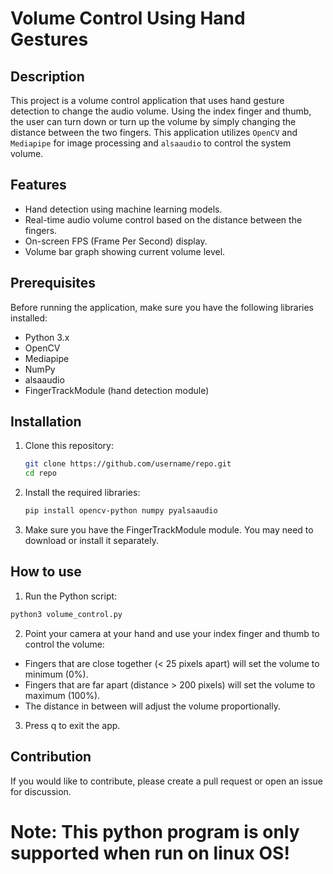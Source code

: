 # Volume Control Using Hand Gestures

## Description
This project is a volume control application that uses hand gesture detection to change the audio volume. Using the index finger and thumb, the user can turn down or turn up the volume by simply changing the distance between the two fingers. This application utilizes `OpenCV` and `Mediapipe` for image processing and `alsaaudio` to control the system volume.

## Features
- Hand detection using machine learning models.
- Real-time audio volume control based on the distance between the fingers.
- On-screen FPS (Frame Per Second) display.
- Volume bar graph showing current volume level.

## Prerequisites
Before running the application, make sure you have the following libraries installed:

- Python 3.x
- OpenCV
- Mediapipe
- NumPy
- alsaaudio
- FingerTrackModule (hand detection module)

## Installation
1. Clone this repository:
   ```bash
   git clone https://github.com/username/repo.git
   cd repo
   ```
2. Install the required libraries:
   ```bash
   pip install opencv-python numpy pyalsaaudio
   ```
3. Make sure you have the FingerTrackModule module. You may need to download or install it separately.

## How to use
1. Run the Python script:
```bash
python3 volume_control.py
```
2. Point your camera at your hand and use your index finger and thumb to control the volume:

- Fingers that are close together (< 25 pixels apart) will set the volume to minimum (0%).
- Fingers that are far apart (distance > 200 pixels) will set the volume to maximum (100%).
- The distance in between will adjust the volume proportionally.

3. Press q to exit the app.

## Contribution
If you would like to contribute, please create a pull request or open an issue for discussion.

# Note: This python program is only supported when run on linux OS!
